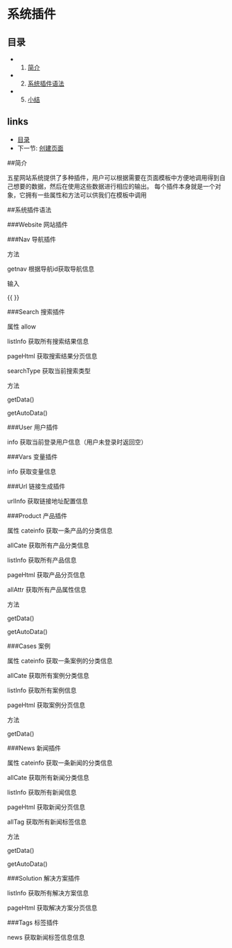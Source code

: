 # 系统插件

## 目录
   * 1. [简介](1.1.md)
   * 2. [系统插件语法](1.2.md)
   * 5. [小结](1.3.md)



## links
   * [目录](<index.md>)
   * 下一节: [创建页面](<1.1.md>)
   
   
   
##简介
   
   五星网站系统提供了多种插件，用户可以根据需要在页面模板中方便地调用得到自己想要的数据，然后在使用这些数据进行相应的输出。
   每个插件本身就是一个对象，它拥有一些属性和方法可以供我们在模板中调用   
   
##系统插件语法
   
###Website
网站插件




###Nav
导航插件

方法

getnav
根据导航id获取导航信息

输入

{{ }}

###Search
搜索插件

属性
allow


listInfo
获取所有搜索结果信息

pageHtml
获取搜索结果分页信息

searchType
获取当前搜索类型


方法

getData()


getAutoData()



###User
用户插件

info
获取当前登录用户信息（用户未登录时返回空）


###Vars
变量插件

info
获取变量信息


###Url
链接生成插件

urlInfo
获取链接地址配置信息




###Product
产品插件

属性
cateinfo
获取一条产品的分类信息


allCate
获取所有产品分类信息


listInfo
获取所有产品信息


pageHtml
获取产品分页信息

allAttr
获取所有产品属性信息


方法

getData()


getAutoData()



###Cases
案例

属性
cateinfo
获取一条案例的分类信息


allCate
获取所有案例分类信息


listInfo
获取所有案例信息


pageHtml
获取案例分页信息


方法

getData()


###News
新闻插件

属性
cateinfo
获取一条新闻的分类信息


allCate
获取所有新闻分类信息


listInfo
获取所有新闻信息


pageHtml
获取新闻分页信息

allTag
获取所有新闻标签信息


方法

getData()


getAutoData()



###Solution
解决方案插件

listInfo
获取所有解决方案信息


pageHtml
获取解决方案分页信息


###Tags
标签插件

news
获取新闻标签信息信息



